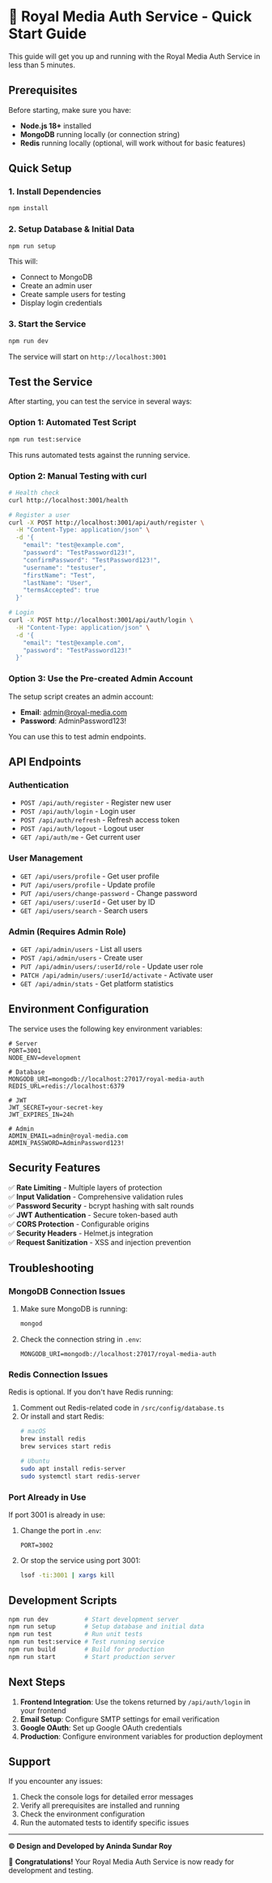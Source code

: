 # 🚀 Royal Media Auth Service - Quick Start Guide

This guide will get you up and running with the Royal Media Auth Service in less than 5 minutes.

## Prerequisites

Before starting, make sure you have:

- **Node.js 18+** installed
- **MongoDB** running locally (or connection string)
- **Redis** running locally (optional, will work without for basic features)

## Quick Setup

### 1. Install Dependencies

```bash
npm install
```

### 2. Setup Database & Initial Data

```bash
npm run setup
```

This will:
- Connect to MongoDB
- Create an admin user
- Create sample users for testing
- Display login credentials

### 3. Start the Service

```bash
npm run dev
```

The service will start on `http://localhost:3001`

## Test the Service

After starting, you can test the service in several ways:

### Option 1: Automated Test Script

```bash
npm run test:service
```

This runs automated tests against the running service.

### Option 2: Manual Testing with curl

```bash
# Health check
curl http://localhost:3001/health

# Register a user
curl -X POST http://localhost:3001/api/auth/register \
  -H "Content-Type: application/json" \
  -d '{
    "email": "test@example.com",
    "password": "TestPassword123!",
    "confirmPassword": "TestPassword123!",
    "username": "testuser",
    "firstName": "Test",
    "lastName": "User",
    "termsAccepted": true
  }'

# Login
curl -X POST http://localhost:3001/api/auth/login \
  -H "Content-Type: application/json" \
  -d '{
    "email": "test@example.com",
    "password": "TestPassword123!"
  }'
```

### Option 3: Use the Pre-created Admin Account

The setup script creates an admin account:

- **Email**: admin@royal-media.com
- **Password**: AdminPassword123!

You can use this to test admin endpoints.

## API Endpoints

### Authentication
- `POST /api/auth/register` - Register new user
- `POST /api/auth/login` - Login user
- `POST /api/auth/refresh` - Refresh access token
- `POST /api/auth/logout` - Logout user
- `GET /api/auth/me` - Get current user

### User Management
- `GET /api/users/profile` - Get user profile
- `PUT /api/users/profile` - Update profile
- `PUT /api/users/change-password` - Change password
- `GET /api/users/:userId` - Get user by ID
- `GET /api/users/search` - Search users

### Admin (Requires Admin Role)
- `GET /api/admin/users` - List all users
- `POST /api/admin/users` - Create user
- `PUT /api/admin/users/:userId/role` - Update user role
- `PATCH /api/admin/users/:userId/activate` - Activate user
- `GET /api/admin/stats` - Get platform statistics

## Environment Configuration

The service uses the following key environment variables:

```env
# Server
PORT=3001
NODE_ENV=development

# Database
MONGODB_URI=mongodb://localhost:27017/royal-media-auth
REDIS_URL=redis://localhost:6379

# JWT
JWT_SECRET=your-secret-key
JWT_EXPIRES_IN=24h

# Admin
ADMIN_EMAIL=admin@royal-media.com
ADMIN_PASSWORD=AdminPassword123!
```

## Security Features

✅ **Rate Limiting** - Multiple layers of protection  
✅ **Input Validation** - Comprehensive validation rules  
✅ **Password Security** - bcrypt hashing with salt rounds  
✅ **JWT Authentication** - Secure token-based auth  
✅ **CORS Protection** - Configurable origins  
✅ **Security Headers** - Helmet.js integration  
✅ **Request Sanitization** - XSS and injection prevention  

## Troubleshooting

### MongoDB Connection Issues

1. Make sure MongoDB is running:
   ```bash
   mongod
   ```

2. Check the connection string in `.env`:
   ```env
   MONGODB_URI=mongodb://localhost:27017/royal-media-auth
   ```

### Redis Connection Issues

Redis is optional. If you don't have Redis running:

1. Comment out Redis-related code in `/src/config/database.ts`
2. Or install and start Redis:
   ```bash
   # macOS
   brew install redis
   brew services start redis
   
   # Ubuntu
   sudo apt install redis-server
   sudo systemctl start redis-server
   ```

### Port Already in Use

If port 3001 is already in use:

1. Change the port in `.env`:
   ```env
   PORT=3002
   ```

2. Or stop the service using port 3001:
   ```bash
   lsof -ti:3001 | xargs kill
   ```

## Development Scripts

```bash
npm run dev          # Start development server
npm run setup        # Setup database and initial data
npm run test         # Run unit tests
npm run test:service # Test running service
npm run build        # Build for production
npm run start        # Start production server
```

## Next Steps

1. **Frontend Integration**: Use the tokens returned by `/api/auth/login` in your frontend
2. **Email Setup**: Configure SMTP settings for email verification
3. **Google OAuth**: Set up Google OAuth credentials
4. **Production**: Configure environment variables for production deployment

## Support

If you encounter any issues:

1. Check the console logs for detailed error messages
2. Verify all prerequisites are installed and running
3. Check the environment configuration
4. Run the automated tests to identify specific issues

---

**© Design and Developed by Aninda Sundar Roy**

🎉 **Congratulations!** Your Royal Media Auth Service is now ready for development and testing.